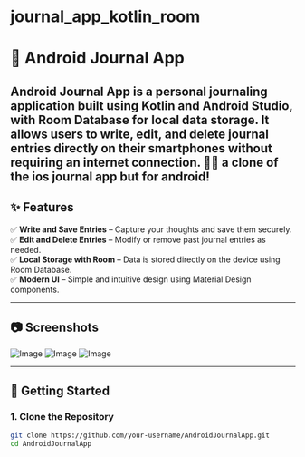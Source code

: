 ﻿# journal_app_kotlin_room
# 📖 Android Journal App

**Android Journal App** is a personal journaling application built using **Kotlin** and **Android Studio**, with **Room Database** for local data storage. It allows users to write, edit, and delete journal entries directly on their smartphones without requiring an internet connection. 🚀📱
a clone of the ios journal app but for android!
---

## ✨ Features

✅ **Write and Save Entries** – Capture your thoughts and save them securely.  
✅ **Edit and Delete Entries** – Modify or remove past journal entries as needed.  
✅ **Local Storage with Room** – Data is stored directly on the device using Room Database.  
✅ **Modern UI** – Simple and intuitive design using Material Design components.  


---

## 📷 Screenshots

![Image](https://github.com/user-attachments/assets/a57845bb-8292-44cc-b754-ee10ee783467)
![Image](https://github.com/user-attachments/assets/a8fa30d2-a02a-4aeb-953b-9f258d9aa04d)
![Image](https://github.com/user-attachments/assets/1bc9371b-88c4-4ec8-bcaa-e7a165cda0a2)




---

## 🚀 Getting Started

### **1. Clone the Repository**
```sh
git clone https://github.com/your-username/AndroidJournalApp.git
cd AndroidJournalApp
